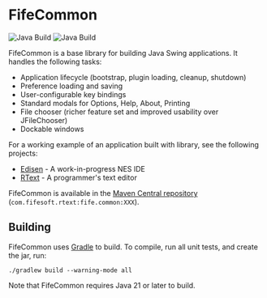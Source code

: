# FifeCommon
![Java Build](https://github.com/bobbylight/FifeCommon/actions/workflows/gradle.yml/badge.svg)
![Java Build](https://github.com/bobbylight/FifeCommon/actions/workflows/codeql-analysis.yml/badge.svg)

FifeCommon is a base library for building Java Swing applications.  It handles the following tasks:

* Application lifecycle (bootstrap, plugin loading, cleanup, shutdown)
* Preference loading and saving
* User-configurable key bindings
* Standard modals for Options, Help, About, Printing
* File chooser (richer feature set and improved usability over JFileChooser)
* Dockable windows

For a working example of an application built with library, see the following projects:
* [Edisen](https://github.com/bobbylight/Edisen) - A work-in-progress NES IDE
* [RText](https://github.com/bobbylight/RText) - A programmer's text editor

FifeCommon is available in the
[Maven Central repository](http://search.maven.org/#artifactdetails%7Ccom.fifesoft.rtext%7Cfife.common%7C5.0.0%7Cjar) (`com.fifesoft.rtext:fife.common:XXX`).

## Building

FifeCommon uses [Gradle](https://gradle.org/) to build.  To compile, run
all unit tests, and create the jar, run:

    ./gradlew build --warning-mode all

Note that FifeCommon requires Java 21 or later to build.
